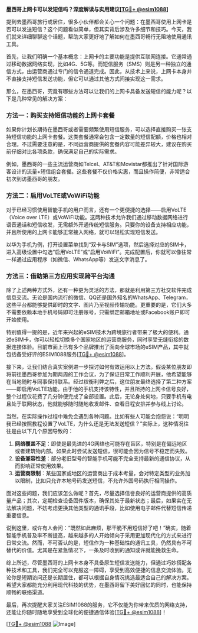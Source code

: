**墨西哥上网卡可以发短信吗？深度解读与实用建议[[TG💪+ @esim1088](https://t.me/s/esim1088)]**

提到去墨西哥旅行或居住，很多小伙伴都会关心一个问题：在墨西哥使用上网卡是否可以发送短信？这个问题看似简单，但其实背后涉及许多细节和技巧。今天，我们就来详细聊聊这个话题，帮助大家更好地了解如何在墨西哥畅行无阻地使用通讯工具。

首先，让我们明确一个基本概念：上网卡的主要功能是提供互联网连接。它通常通过移动数据网络实现，比如4G、5G等。而短信服务（SMS）则是另一种独立的通信方式，由运营商通过专门的信令通道完成。因此，从技术上来说，上网卡本身并不直接支持短信发送功能，但它可以通过其他方式间接实现这一需求。

那么，在墨西哥，究竟有哪些方法可以让我们的上网卡具备发送短信的能力呢？以下是几种常见的解决方案：

### 方法一：购买支持短信功能的上网卡套餐

如果你计划长期待在墨西哥或者需要频繁使用短信服务，可以选择直接购买一张支持短信功能的上网卡套餐。这类套餐通常会包含一定数量的短信配额，价格也相对合理。不过需要注意的是，不同运营商提供的套餐内容可能差异较大，建议在购买前仔细对比各项条款，确保满足自己的实际需求。

例如，墨西哥的一些主流运营商如Telcel、AT&T和Movistar都推出了针对国际游客设计的流量+短信组合套餐。这些套餐不仅价格实惠，而且操作简便，非常适合初次到访墨西哥的朋友。

### 方法二：启用VoLTE或VoWiFi功能

对于已经习惯使用智能手机的用户而言，还有一个更便捷的选择——启用VoLTE（Voice over LTE）或VoWiFi功能。这两种技术允许我们通过移动数据网络进行语音通话和短信收发，无需额外开通传统短信服务。只要你的设备支持相应功能，并且所使用的上网卡能够正常接入网络，就可以轻松实现短信发送。

以华为手机为例，打开设置菜单找到“双卡与SIM”选项，然后选择对应的SIM卡，进入高级设置中勾选“启用VoLTE”或“启用VoWiFi”。完成配置后，你就可以像往常一样通过应用程序（如微信、WhatsApp等）发送文字消息了。

### 方法三：借助第三方应用实现跨平台沟通

除了上述两种方式外，还有一种更为灵活的方法，那就是利用第三方社交软件完成信息交流。无论是国内流行的微信、QQ还是国外知名的WhatsApp、Telegram，这些平台都能够提供即时的文字、图片乃至视频传输功能。更重要的是，它们大多不需要依赖本地手机号码即可注册账号，只需绑定邮箱地址或Facebook账户即可开始使用。

特别值得一提的是，近年来兴起的eSIM技术为跨境旅行者带来了极大的便利。通过eSIM卡，你可以轻松切换多个国家地区的运营商服务，同时享受无缝衔接的数据连接体验。目前市面上已有多个品牌推出了面向全球市场的eSIM产品，其中就包括备受好评的ESIM1088服务[[TG💪+ @esim1088](https://t.me/s/esim1088)]。

接下来，让我们结合真实案例进一步探讨如何有效运用以上方法。假设某位朋友即将前往墨西哥参加为期两周的工作会议，为了保证日常工作顺利开展，他希望能够在当地随时与同事保持联系。经过权衡利弊之后，这位朋友最终选择了第二种方案——即启用VoLTE功能。由于他的手机支持该特性，并且所持的上网卡信号良好，整个过程仅花费了几分钟便完成了全部设置。此后，无论身处何地，只要手机有电且处于联网状态，他就能够随时随地收发邮件、查看日程安排并参与线上讨论。

当然，在实际操作过程中难免会遇到各种问题。比如有些人可能会抱怨说：“明明我已经按照教程设置了VoLTE，为什么还是无法发送短信？”实际上，这种情况往往是由以下几个原因导致的：

1. **网络覆盖不足**：即使是最先进的4G网络也可能存在盲区，特别是在偏远地区或者建筑物内部。如果此时尝试发送短信，很可能会因为信号不稳定而失败。
2. **设备兼容性差**：部分老旧型号的智能手机可能不完全支持最新的通信协议，从而影响正常使用效果。
3. **运营商限制**：某些国家或地区的运营商出于成本考量，会对特定类型的业务加以限制，比如只允许本地号码发送短信，不允许外国号码执行相同操作。

面对这些问题，我们应该怎么做呢？首先，尽量选择信誉良好的运营商提供的高质量产品；其次，定期检查设备固件版本，确保其处于最新状态；最后，如果实在无法解决问题，不妨考虑更换其他类型的通讯手段，比如使用电子邮件代替短信传递重要信息。

说到这里，或许有人会问：“既然如此麻烦，那干脆不用短信好了吧！”确实，随着智能手机普及率不断提高，越来越多的人开始倾向于采用更加现代化的方式来进行日常交流。然而，不可否认的是，短信作为一种基础性的通讯工具，仍然具有不可替代的价值。尤其是在紧急情况下，一条及时收到的通知或许就能挽救生命。

综上所述，尽管墨西哥的上网卡本身不具备原生短信发送能力，但通过巧妙搭配各种技术和工具，我们完全可以克服这一障碍，享受到高效便捷的信息交流体验。无论你是短期访问还是长期居住，都可以根据自身情况挑选最适合自己的解决方案。希望大家都能充分利用现代科技的优势，在墨西哥留下美好回忆的同时，也能保持顺畅的联络渠道。

最后，再次提醒大家关注ESIM1088的服务，它不仅能为你带来优质的网络支持，还能让你随时随地享受到全球化的便捷通信体验[[TG💪+ @esim1088](https://t.me/s/esim1088)]！

[[TG💪+ @esim1088](https://t.me/s/esim1088) ![Image](https://i.postimg.cc/4NQfJmqS/Snipaste-2025-05-13-00-14-12.png)]